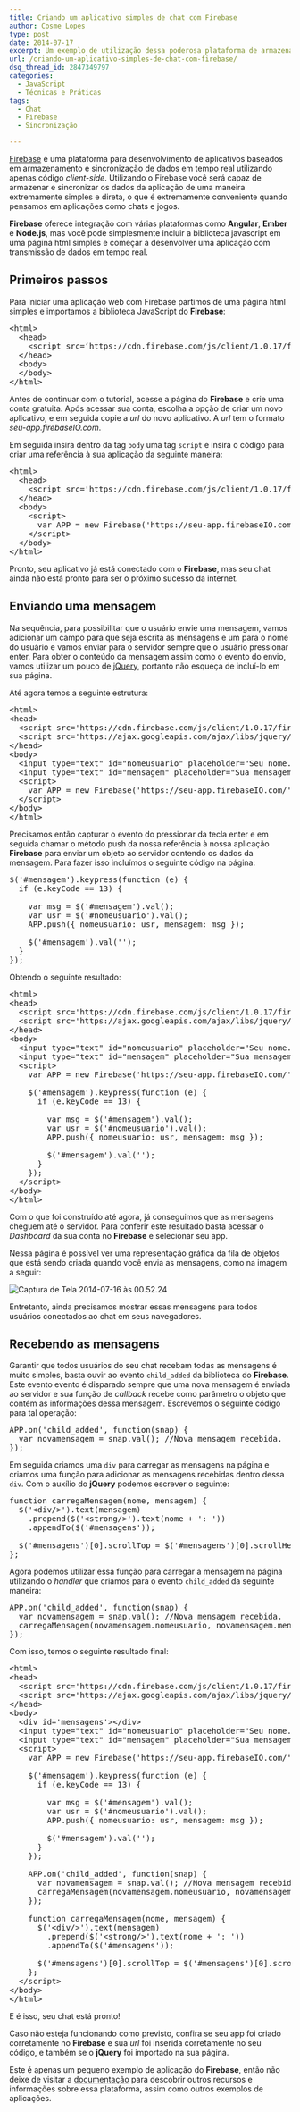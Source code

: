 ```yaml
---
title: Criando um aplicativo simples de chat com Firebase
author: Cosme Lopes
type: post
date: 2014-07-17
excerpt: Um exemplo de utilização dessa poderosa plataforma de armazenamento e sincronização de dados em tempo real.
url: /criando-um-aplicativo-simples-de-chat-com-firebase/
dsq_thread_id: 2847349797
categories:
  - JavaScript
  - Técnicas e Práticas
tags:
  - Chat
  - Firebase
  - Sincronização

---
```

[Firebase][1] é uma plataforma para desenvolvimento de aplicativos baseados em armazenamento e sincronização de dados em tempo real utilizando apenas código _client-side_. Utilizando o Firebase você será capaz de armazenar e sincronizar os dados da aplicação de uma maneira extremamente simples e direta, o que é extremamente conveniente quando pensamos em aplicações como chats e jogos. 

**Firebase** oferece integração com várias plataformas como **Angular**, **Ember** e **Node.js**, mas você pode simplesmente incluir a biblioteca javascript em uma página html simples e começar a desenvolver uma aplicação com transmissão de dados em tempo real. 

## Primeiros passos

Para iniciar uma aplicação web com Firebase partimos de uma página html simples e importamos a biblioteca JavaScript do **Firebase**: 

<pre class="lang-html">&lt;html&gt;
  &lt;head&gt;
    &lt;script src=‘https://cdn.firebase.com/js/client/1.0.17/firebase.js'&gt;&lt;/script&gt;
  &lt;/head&gt;
  &lt;body&gt;
  &lt;/body&gt;
&lt;/html&gt;
</pre>

Antes de continuar com o tutorial, acesse a página do **Firebase** e crie uma conta gratuita. Após acessar sua conta, escolha a opção de criar um novo aplicativo, e em seguida copie a _url_ do novo aplicativo. A _url_ tem o formato _seu-app.firebaseIO.com_. 

Em seguida insira dentro da tag `body` uma tag `script` e insira o código para criar uma referência à sua aplicação da seguinte maneira: 

<pre class="lang-html">&lt;html&gt;
  &lt;head&gt;
    &lt;script src='https://cdn.firebase.com/js/client/1.0.17/firebase.js'&gt;&lt;/script&gt;
  &lt;/head&gt;
  &lt;body&gt;
    &lt;script&gt;
      var APP = new Firebase('https://seu-app.firebaseIO.com/');   
    &lt;/script&gt;
  &lt;/body&gt;
&lt;/html&gt;
</pre>

Pronto, seu aplicativo já está conectado com o **Firebase**, mas seu chat ainda não está pronto para ser o próximo sucesso da internet. 

## Enviando uma mensagem

Na sequência, para possibilitar que o usuário envie uma mensagem, vamos adicionar um campo para que seja escrita as mensagens e um para o nome do usuário e vamos enviar para o servidor sempre que o usuário pressionar enter. Para obter o conteúdo da mensagem assim como o evento do envio, vamos utilizar um pouco de <a href="http://jquery.com/" rel="noreferrer">jQuery</a>, portanto não esqueça de incluí-lo em sua página. 

Até agora temos a seguinte estrutura:

<pre class="lang-html">&lt;html&gt;
&lt;head&gt;
  &lt;script src='https://cdn.firebase.com/js/client/1.0.17/firebase.js'&gt;&lt;/script&gt;
  &lt;script src='https://ajax.googleapis.com/ajax/libs/jquery/1.9.0/jquery.min.js'&gt;&lt;/script&gt;
&lt;/head&gt;
&lt;body&gt;
  &lt;input type="text" id="nomeusuario" placeholder="Seu nome..."&gt;
  &lt;input type="text" id="mensagem" placeholder="Sua mensagem..."&gt;
  &lt;script&gt;
    var APP = new Firebase('https://seu-app.firebaseIO.com/');
  &lt;/script&gt;
&lt;/body&gt;
&lt;/html&gt;
</pre>

Precisamos então capturar o evento do pressionar da tecla enter e em seguida chamar o método push da nossa referência à nossa aplicação **Firebase** para enviar um objeto ao servidor contendo os dados da mensagem. Para fazer isso incluímos o seguinte código na página: 

<pre class="lang-javascript">$('#mensagem').keypress(function (e) {
  if (e.keyCode == 13) {

    var msg = $('#mensagem').val();
    var usr = $('#nomeusuario').val();
    APP.push({ nomeusuario: usr, mensagem: msg });

    $('#mensagem').val('');
  }
});
</pre>

Obtendo o seguinte resultado: 

<pre class="lang-html">&lt;html&gt;
&lt;head&gt;
  &lt;script src='https://cdn.firebase.com/js/client/1.0.17/firebase.js'&gt;&lt;/script&gt;
  &lt;script src='https://ajax.googleapis.com/ajax/libs/jquery/1.9.0/jquery.min.js'&gt;&lt;/script&gt;
&lt;/head&gt;
&lt;body&gt;
  &lt;input type="text" id="nomeusuario" placeholder="Seu nome..."&gt;
  &lt;input type="text" id="mensagem" placeholder="Sua mensagem..."&gt;
  &lt;script&gt;
    var APP = new Firebase('https://seu-app.firebaseIO.com/');

    $('#mensagem').keypress(function (e) {
      if (e.keyCode == 13) {

        var msg = $('#mensagem').val();
        var usr = $('#nomeusuario').val();
        APP.push({ nomeusuario: usr, mensagem: msg });

        $('#mensagem').val('');
      }
    });
  &lt;/script&gt;
&lt;/body&gt;
&lt;/html&gt;
</pre>

Com o que foi construído até agora, já conseguimos que as mensagens cheguem até o servidor. Para conferir este resultado basta acessar o _Dashboard_ da sua conta no **Firebase** e selecionar seu app. 

Nessa página é possível ver uma representação gráfica da fila de objetos que está sendo criada quando você envia as mensagens, como na imagem a seguir: 

<img class="aligncenter size-full wp-image-43526" src="http://tableless.com.br/uploads/2014/07/Captura-de-Tela-2014-07-16-às-00.52.241.png" alt="Captura de Tela 2014-07-16 às 00.52.24" srcset="uploads/2014/07/Captura-de-Tela-2014-07-16-às-00.52.241.png 1344w, uploads/2014/07/Captura-de-Tela-2014-07-16-às-00.52.241-198x139.png 198w, uploads/2014/07/Captura-de-Tela-2014-07-16-às-00.52.241-400x279.png 400w" sizes="(max-width: 1344px) 100vw, 1344px" />

Entretanto, ainda precisamos mostrar essas mensagens para todos usuários conectados ao chat em seus navegadores. 

## Recebendo as mensagens

Garantir que todos usuários do seu chat recebam todas as mensagens é muito simples, basta ouvir ao evento `child_added` da biblioteca do **Firebase**. Este evento evento é disparado sempre que uma nova mensagem é enviada ao servidor e sua função de _callback_ recebe como parâmetro o objeto que contém as informações dessa mensagem. Escrevemos o seguinte código para tal operação: 

<pre class="lang-javascript">APP.on('child_added', function(snap) {
  var novamensagem = snap.val(); //Nova mensagem recebida.
});
</pre>

Em seguida criamos uma `div` para carregar as mensagens na página e criamos uma função para adicionar as mensagens recebidas dentro dessa `div`. Com o auxílio do **jQuery** podemos escrever o seguinte: 

<pre class="lang-javascript">function carregaMensagem(nome, mensagem) {
  $('&lt;div/&gt;').text(mensagem)
    .prepend($('&lt;strong/&gt;').text(nome + ': '))
    .appendTo($('#mensagens'));

  $('#mensagens')[0].scrollTop = $('#mensagens')[0].scrollHeight;
};
</pre>

Agora podemos utilizar essa função para carregar a mensagem na página utilizando o _handler_ que criamos para o evento `child_added` da seguinte maneira: 

<pre class="lang-javascript">APP.on('child_added', function(snap) {
  var novamensagem = snap.val(); //Nova mensagem recebida.
  carregaMensagem(novamensagem.nomeusuario, novamensagem.mensagem);
});
</pre>

Com isso, temos o seguinte resultado final: 

<pre class="lang-html">&lt;html&gt;
&lt;head&gt;
  &lt;script src='https://cdn.firebase.com/js/client/1.0.17/firebase.js'&gt;&lt;/script&gt;
  &lt;script src='https://ajax.googleapis.com/ajax/libs/jquery/1.9.0/jquery.min.js'&gt;&lt;/script&gt;
&lt;/head&gt;
&lt;body&gt;
  &lt;div id='mensagens'&gt;&lt;/div&gt;
  &lt;input type="text" id="nomeusuario" placeholder="Seu nome..."&gt;
  &lt;input type="text" id="mensagem" placeholder="Sua mensagem..."&gt;
  &lt;script&gt;
    var APP = new Firebase('https://seu-app.firebaseIO.com/');

    $('#mensagem').keypress(function (e) {
      if (e.keyCode == 13) {

        var msg = $('#mensagem').val();
        var usr = $('#nomeusuario').val();
        APP.push({ nomeusuario: usr, mensagem: msg });

        $('#mensagem').val('');
      }
    });

    APP.on('child_added', function(snap) {
      var novamensagem = snap.val(); //Nova mensagem recebida.
      carregaMensagem(novamensagem.nomeusuario, novamensagem.mensagem);
    });

    function carregaMensagem(nome, mensagem) {
      $('&lt;div/&gt;').text(mensagem)
        .prepend($('&lt;strong/&gt;').text(nome + ': '))
        .appendTo($('#mensagens'));

      $('#mensagens')[0].scrollTop = $('#mensagens')[0].scrollHeight;
    };
  &lt;/script&gt;
&lt;/body&gt;
&lt;/html&gt;
</pre>

E é isso, seu chat está pronto! 

Caso não esteja funcionando como previsto, confira se seu app foi criado corretamente no **Firebase** e sua _url_ foi inserida corretamente no seu código, e também se o **jQuery** foi importado na sua página. 

Este é apenas um pequeno exemplo de aplicação do **Firebase**, então não deixe de visitar a <a href="https://www.firebase.com/docs/" rel="noreferrer">documentação</a> para descobrir outros recursos e informações sobre essa plataforma, assim como outros exemplos de aplicações.

 [1]: https://www.firebase.com/